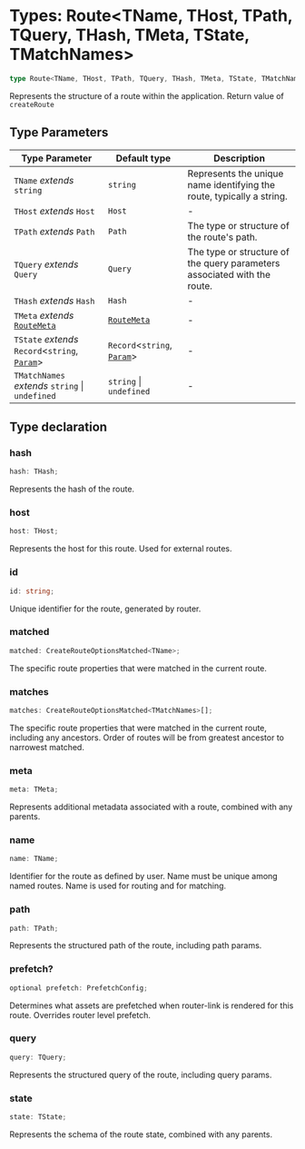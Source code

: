 # Types: Route\<TName, THost, TPath, TQuery, THash, TMeta, TState, TMatchNames\>

```ts
type Route<TName, THost, TPath, TQuery, THash, TMeta, TState, TMatchNames>: object;
```

Represents the structure of a route within the application. Return value of `createRoute`

## Type Parameters

| Type Parameter | Default type | Description |
| ------ | ------ | ------ |
| `TName` *extends* `string` | `string` | Represents the unique name identifying the route, typically a string. |
| `THost` *extends* `Host` | `Host` | - |
| `TPath` *extends* `Path` | `Path` | The type or structure of the route's path. |
| `TQuery` *extends* `Query` | `Query` | The type or structure of the query parameters associated with the route. |
| `THash` *extends* `Hash` | `Hash` | - |
| `TMeta` *extends* [`RouteMeta`](RouteMeta.md) | [`RouteMeta`](RouteMeta.md) | - |
| `TState` *extends* `Record`\<`string`, [`Param`](Param.md)\> | `Record`\<`string`, [`Param`](Param.md)\> | - |
| `TMatchNames` *extends* `string` \| `undefined` | `string` \| `undefined` | - |

## Type declaration

### hash

```ts
hash: THash;
```

Represents the hash of the route.

### host

```ts
host: THost;
```

Represents the host for this route. Used for external routes.

### id

```ts
id: string;
```

Unique identifier for the route, generated by router.

### matched

```ts
matched: CreateRouteOptionsMatched<TName>;
```

The specific route properties that were matched in the current route.

### matches

```ts
matches: CreateRouteOptionsMatched<TMatchNames>[];
```

The specific route properties that were matched in the current route, including any ancestors.
Order of routes will be from greatest ancestor to narrowest matched.

### meta

```ts
meta: TMeta;
```

Represents additional metadata associated with a route, combined with any parents.

### name

```ts
name: TName;
```

Identifier for the route as defined by user. Name must be unique among named routes. Name is used for routing and for matching.

### path

```ts
path: TPath;
```

Represents the structured path of the route, including path params.

### prefetch?

```ts
optional prefetch: PrefetchConfig;
```

Determines what assets are prefetched when router-link is rendered for this route. Overrides router level prefetch.

### query

```ts
query: TQuery;
```

Represents the structured query of the route, including query params.

### state

```ts
state: TState;
```

Represents the schema of the route state, combined with any parents.
